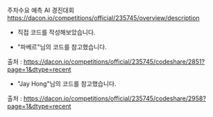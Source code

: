 주차수요 예측 AI 경진대회
https://dacon.io/competitions/official/235745/overview/description

* 직접 코드를 작성해보았습니다.


* "파베르"님의 코드를 참고했습니다.

출처 : https://dacon.io/competitions/official/235745/codeshare/2851?page=1&dtype=recent

* "Jay Hong"님의 코드를 참고했습니다.

출처 : https://dacon.io/competitions/official/235745/codeshare/2958?page=1&dtype=recent
